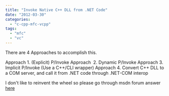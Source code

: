 ```yaml
---
title: "Invoke Native C++ DLL from .NET Code"
date: "2012-03-30"
categories: 
  - "c-cpp-mfc-vcpp"
tags: 
  - "mfc"
  - "vc"
---
```


There are 4 Approaches to accomplish this.

Approach 1. (Explicit) P/Invoke Approach  2. Dynamic P/Invoke Approach 3. Implicit P/Invoke (Use a C++/CLI wrapper) Approach 4. Convert C++ DLL to a COM server, and call it from .NET code through .NET-COM interop

I don't like to reinvent the wheel so please go through msdn forum answer [here](http://social.msdn.microsoft.com/Forums/en-US/vcgeneral/thread/5df04db1-bbc8-4389-b752-802bc84148fe)
